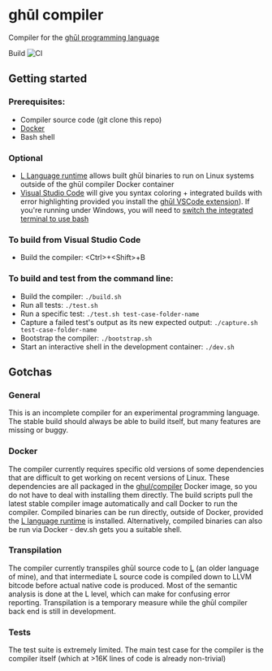 # ghūl compiler
Compiler for the [ghūl programming language](https://www.ghul.io)

Build ![CI](https://github.com/degory/ghul/workflows/CI/badge.svg?branch=master)

## Getting started
### Prerequisites:
- Compiler source code (git clone this repo)
- [Docker](https://www.docker.com)
- Bash shell

### Optional
- [L Language runtime](https://github.com/degory/llc/releases) allows built ghūl binaries to run on Linux systems outside of the ghūl compiler Docker container
- [Visual Studio Code](https://code.visualstudio.com) will give you syntax coloring + integrated builds with error highlighting provided you install the [ghūl VSCode extension](https://github.com/degory/ghul-vsce/releases)). If you're running under Windows, you will need to [switch the integrated terminal to use bash](https://code.visualstudio.com/docs/editor/integrated-terminal)

### To build from Visual Studio Code
- Build the compiler: \<Ctrl>+\<Shift>+B

### To build and test from the command line:
- Build the compiler: `./build.sh`
- Run all tests: `./test.sh`
- Run a specific test: `./test.sh test-case-folder-name`
- Capture a failed test's output as its new expected output: `./capture.sh test-case-folder-name`
- Bootstrap the compiler: `./bootstrap.sh`
- Start an interactive shell in the development container: `./dev.sh`

## Gotchas
### General
This is an incomplete compiler for an experimental programming language. The stable build should always be able to build itself, but many features are missing or buggy.

### Docker
The compiler currently requires specific old versions of some dependencies that are difficult to get working on recent versions of Linux. These dependencies are all packaged in the [ghul/compiler](https://cloud.docker.com/swarm/ghul/repository/docker/ghul/compiler/general) Docker image, so you do not have to deal with installing them directly. The build scripts pull the latest stable compiler image automatically and call Docker to run the compiler. Compiled binaries can be run directly, outside of Docker, provided the [L language runtime](https://github.com/degory/llc/releases) is installed. Alternatively, compiled binaries can also be run via Docker - dev.sh gets you a suitable shell.

### Transpilation
The compiler currently transpiles ghūl source code to [L](https://github.com/degory/llc) (an older language of mine), and that intermediate L source code is compiled down to LLVM bitcode before actual native code is produced. Most of the semantic analysis is done at the L level, which can make for confusing error reporting. Transpilation is a temporary measure while the ghūl compiler back end is still in development.

### Tests
The test suite is extremely limited. The main test case for the compiler is the compiler itself (which at >16K lines of code is already non-trivial)

